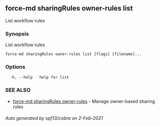 ## force-md sharingRules owner-rules list

List workflow rules

### Synopsis

List workflow rules

```
force-md sharingRules owner-rules list [flags] [filename]...
```

### Options

```
  -h, --help   help for list
```

### SEE ALSO

* [force-md sharingRules owner-rules](force-md_sharingRules_owner-rules.md)	 - Manage owner-based sharing rules

###### Auto generated by spf13/cobra on 2-Feb-2021
